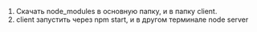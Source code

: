 1. Скачать node_modules в основную папку, и в папку client.
2. client запустить через npm start, и в другом терминале node server
